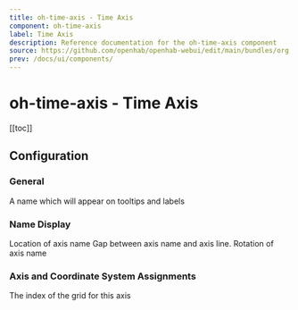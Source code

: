 ```yaml
---
title: oh-time-axis - Time Axis
component: oh-time-axis
label: Time Axis
description: Reference documentation for the oh-time-axis component
source: https://github.com/openhab/openhab-webui/edit/main/bundles/org.openhab.ui/doc/components/oh-time-axis.md
prev: /docs/ui/components/
---
```


# oh-time-axis - Time Axis

<!-- Put a screenshot here if relevant:
![](./images/oh-time-axis/header.jpg)
-->

[[toc]]

<!-- Note: you can overwrite the definition-provided description and add your own intro/additional sections instead -->
<!-- DO NOT REMOVE the following comments if you intend to keep the definition-provided description -->
<!-- GENERATED componentDescription -->

<!-- GENERATED /componentDescription -->

## Configuration

<!-- DO NOT REMOVE the following comments -->
<!-- GENERATED props -->
### General
<div class="props">
<PropGroup label="General">
<PropBlock type="TEXT" name="name" label="Name">
  <PropDescription>
    A name which will appear on tooltips and labels
  </PropDescription>
</PropBlock>
</PropGroup>
</div>

### Name Display
<div class="props">
<PropGroup name="nameDisplay" label="Name Display">
<PropBlock type="TEXT" name="nameLocation" label="Name Location">
  <PropDescription>
    Location of axis name
  </PropDescription>
  <PropOptions>
    <PropOption value="start" label="Start" />
    <PropOption value="center" label="Center" />
    <PropOption value="end" label="End (default)" />
  </PropOptions>
</PropBlock>
<PropBlock type="INTEGER" name="nameGap" label="Name Gap">
  <PropDescription>
    Gap between axis name and axis line.
  </PropDescription>
</PropBlock>
<PropBlock type="TEXT" name="nameRotate" label="Name Rotate">
  <PropDescription>
    Rotation of axis name
  </PropDescription>
</PropBlock>
</PropGroup>
</div>

### Axis and Coordinate System Assignments
<div class="props">
<PropGroup name="componentRelations" label="Axis and Coordinate System Assignments">
<PropBlock type="INTEGER" name="gridIndex" label="Grid Index" context="chartGrid">
  <PropDescription>
    The index of the grid for this axis
  </PropDescription>
</PropBlock>
</PropGroup>
</div>


<!-- GENERATED /props -->

<!-- If applicable describe how properties are forwarded to a underlying component from Framework7, ECharts, etc.:
### Inherited Properties

-->

<!-- If applicable describe the slots recognized by the component and what they represent:
### Slots

#### `default`

The contents of the oh-time-axis.

-->

<!-- Add as many examples as desired - put the YAML in a details container when it becomes too long (~150/200+ lines):
## Examples

### Example 1

![](./images/oh-time-axis/example1.jpg)

```yaml
component: oh-time-axis
config:
  prop1: value1
  prop2: value2
```

### Example 2

![](./images/oh-time-axis/example2.jpg)

::: details YAML
```yaml
component: oh-time-axis
config:
  prop1: value1
  prop2: value2
slots
```
:::

-->

<!-- Try to clean up URLs to the forum (https://community.openhab.org/t/<threadID>[/<postID>] should suffice)
## Community Resources

- [Community Post 1](https://community.openhab.org/t/12345)
- [Community Post 2](https://community.openhab.org/t/23456)
-->
